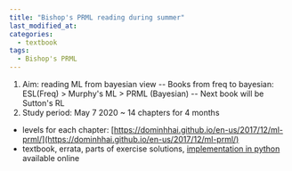 ```yaml
---
title: "Bishop's PRML reading during summer"
last_modified_at:
categories:
  - textbook
tags:
  - Bishop's PRML
---
```



1. Aim: reading ML from bayesian view 
-- Books from freq to bayesian: ESL(Freq) > Murphy's ML > PRML (Bayesian)
-- Next book will be Sutton's RL
3. Study period: May 7 2020 ~ 14 chapters for 4 months

- levels for each chapter: [https://dominhhai.github.io/en-us/2017/12/ml-prml/](https://dominhhai.github.io/en-us/2017/12/ml-prml/)
- textbook, errata, parts of exercise solutions, [implementation in python]([https://github.com/topics/prml](https://github.com/topics/prml)) available online

<!--stackedit_data:
eyJoaXN0b3J5IjpbLTE5MzI4NTEyMzEsLTEwNDg1MzEzMCwyMD
Q3MzE3ODI1LDY3ODUyMzUyLDQ1MzQ2ODMzXX0=
-->